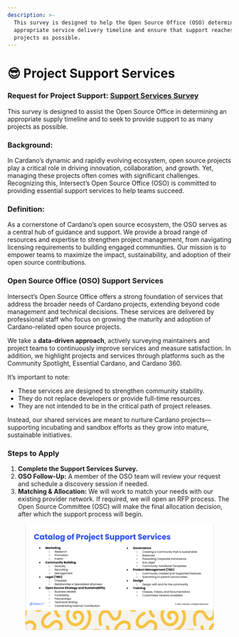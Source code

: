 ```yaml
---
description: >-
  This survey is designed to help the Open Source Office (OSO) determine an
  appropriate service delivery timeline and ensure that support reaches as many
  projects as possible.
---
```


# 😎 Project Support Services

### Request for Project Support: [Support Services Survey](https://forms.clickup.com/9015279944/f/8cnmga8-13635/JABH2WVEOIS8Q4UAGU)

This survey is designed to assist the Open Source Office in determining an appropriate supply timeline and to seek to provide support to as many projects as possible.&#x20;

### Background:&#x20;

In Cardano’s dynamic and rapidly evolving ecosystem, open source projects play a critical role in driving innovation, collaboration, and growth. Yet, managing these projects often comes with significant challenges. Recognizing this, Intersect’s Open Source Office (OSO) is committed to providing essential support services to help teams succeed.

### Definition:&#x20;

As a cornerstone of Cardano’s open source ecosystem, the OSO serves as a central hub of guidance and support. We provide a broad range of resources and expertise to strengthen project management, from navigating licensing requirements to building engaged communities. Our mission is to empower teams to maximize the impact, sustainability, and adoption of their open source contributions.

### Open Source Office (OSO) Support Services

Intersect’s Open Source Office offers a strong foundation of services that address the broader needs of Cardano projects, extending beyond code management and technical decisions. These services are delivered by professional staff who focus on growing the maturity and adoption of Cardano-related open source projects.

We take a **data-driven approach**, actively surveying maintainers and project teams to continuously improve services and measure satisfaction. In addition, we highlight projects and services through platforms such as the Community Spotlight, Essential Cardano, and Cardano 360.

It’s important to note:

* These services are designed to strengthen community stability.
* They do not replace developers or provide full-time resources.
* They are not intended to be in the critical path of project releases.

Instead, our shared services are meant to nurture Cardano projects—supporting incubating and sandbox efforts as they grow into mature, sustainable initiatives.

### Steps to Apply

1. **Complete the Support Services Survey.**
2. **OSO Follow-Up:** A member of the OSO team will review your request and schedule a discovery session if needed.
3. **Matching & Allocation:** We will work to match your needs with our existing provider network. If required, we will open an RFP process. The Open Source Committee (OSC) will make the final allocation decision, after which the support process will begin.

<figure><img src="../../.gitbook/assets/image (3).png" alt=""><figcaption></figcaption></figure>
